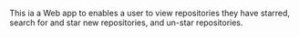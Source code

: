 
  This ia a Web app to enables a user to view repositories they have starred, search for and star new repositories, and un-star repositories.